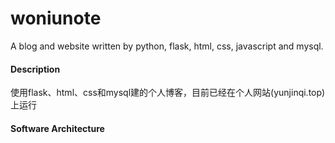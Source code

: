# woniunote
A blog and website written by python, flask, html, css, javascript and mysql.

#### Description
使用flask、html、css和mysql建的个人博客，目前已经在个人网站(yunjinqi.top)上运行

#### Software Architecture
